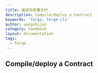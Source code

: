 ```yaml
---
title: 编译并部署合约
description: Compile/deploy a Contract
keywords: 'forge, forge-cli'
author: wangshijun
category: handbook
layout: documentation
tags:
  - forge
---
```


## Compile/deploy a Contract
